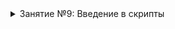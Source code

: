 <details><summary>Занятие №9: Введение в скрипты</summary>

1. [Скрипты. Программирование с помощью C#](https://github.com/UniumGames/Lessons/blob/master/09/README.md#Скрипты-Программирование-с-помощью-c)
2. [Панель консоли](https://github.com/UniumGames/Lessons/blob/master/09/README.md#Панель-консоли)
3. [Установка среды разработки](https://github.com/UniumGames/Lessons/blob/master/09/README.md#Установка-среды-разработки)
4. [Создание первого скрипта: вывод сообщения в консоль](https://github.com/UniumGames/Lessons/blob/master/09/README.md#Создание-первого-скрипта-вывод-сообщения-в-консоль)
5. [Комментарии](https://github.com/UniumGames/Lessons/blob/master/09/README.md#Комментарии)
6. [События](https://github.com/UniumGames/Lessons/blob/master/09/README.md#События)
7. [Переменные](https://github.com/UniumGames/Lessons/blob/master/09/README.md#Переменные)
8. [Операции с переменными](https://github.com/UniumGames/Lessons/blob/master/09/README.md#Операции-с-переменными)
9. [Конкатенация строк](https://github.com/UniumGames/Lessons/blob/master/09/README.md#Конкатенация-строк)
10. [Счетчик времени с помощью Time.deltaTime](https://github.com/UniumGames/Lessons/blob/master/09/README.md#Счетчик-времени-с-помощью-timedeltatime)
11. [Позиция объекта](https://github.com/UniumGames/Lessons/blob/master/09/README.md#Позиция-объекта)
12. [Получение внешних объектов и параметров](https://github.com/UniumGames/Lessons/blob/master/09/README.md#Получение-внешних-объектов-и-параметров)

Задания

1. [Координаты игрока](https://github.com/UniumGames/Lessons/tree/master/09/01)
2. [Таймер (часть №1)](https://github.com/UniumGames/Lessons/tree/master/09/02)
3. [Расстояние до объекта](https://github.com/UniumGames/Lessons/tree/master/09/03)
4. [Длина окружности](https://github.com/UniumGames/Lessons/tree/master/09/04)
5. [Сколько золотых монет](https://github.com/UniumGames/Lessons/tree/master/09/05)

</details>
